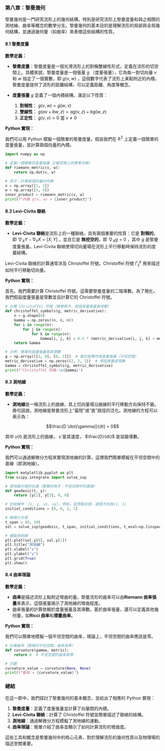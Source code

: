 ### 第八章：黎曼幾何

黎曼幾何是一門研究流形上的幾何結構，特別是研究流形上黎曼度量和與之相關的測地線、曲率等概念的數學分支。黎曼幾何的基本目的是理解流形的局部與全局幾何結構，並通過幾何量（如曲率）來表徵這些結構的性質。

#### 8.1 黎曼度量

**數學定義：**

- **黎曼度量**：黎曼度量是一個光滑流形上的對稱雙線性形式，定義在流形的切空間上。具體來說，黎曼度量是一個張量  $`g`$ （度量張量），它為每一對切向量  $`v`$  和  $`w`$  指定了一個實數，即  $`g(v, w)`$ ，這個數字代表了流形上某點附近的內積。黎曼度量提供了流形的距離結構，可以定義距離、角度等概念。

- **度量張量**  $`g`$  定義了一個內積結構，滿足以下性質：
  1. **對稱性**：  $`g(v, w) = g(w, v)`$ 
  2. **雙線性**：  $`g(av + bw, z) = a g(v, z) + b g(w, z)`$ 
  3. **正定性**：  $`g(v, v) > 0`$  當  $`v \neq 0`$ 

**Python 實現：**

我們可以用 Python 模擬一個簡單的黎曼度量，假設我們在  $`\mathbb{R}^2`$  上定義一個簡單的度量張量，並計算兩個向量的內積。

```python
import numpy as np

# 定義一個簡單的度量張量（2維空間上的標準內積）
def riemann_metric(v, w):
    return np.dot(v, w)

# 例子：計算兩個向量的內積
v = np.array([1, 2])
w = np.array([3, 4])
inner_product = riemann_metric(v, w)
print(f"內積 g(v, w) = {inner_product}")
```

#### 8.2 Levi-Civita 聯絡

**數學定義：**

- **Levi-Civita 聯絡**是流形上的一種聯絡，具有兩個重要的性質：它是 **對稱的**，即  $`\nabla_X Y - \nabla_Y X = [X, Y]`$ ，並且它是 **無挖空的**，即  $`\nabla_X g = 0`$ ，其中  $`g`$  是黎曼度量張量。Levi-Civita 聯絡使得切向量場在流形上平行移動時保持流形的度量結構。

Levi-Civita 聯絡的計算通常涉及 Christoffel 符號。Christoffel 符號  $`\Gamma_{ij}^k`$  用來描述如何平行移動切向量。

**Python 實現：**

首先，我們需要計算 Christoffel 符號。這需要黎曼度量的二階導數。為了簡化，我們假設度量張量是常數並且計算它的 Christoffel 符號。

```python
# 計算 Christoffel 符號（簡單例子，假設度量張量是常數）
def christoffel_symbols(g, metric_derivative):
    n = g.shape[0]
    Gamma = np.zeros((n, n, n))
    for i in range(n):
        for j in range(n):
            for k in range(n):
                Gamma[i, j, k] = 0.5 * (metric_derivative[i, j, k] + metric_derivative[j, i, k] - metric_derivative[k, i, j])
    return Gamma

# 示例：簡單的度量張量與其導數
g = np.array([[1, 0], [0, 1]])  # 單位矩陣作為度量張量（平坦空間）
metric_derivative = np.zeros((2, 2, 2))  # 假設度量是常數
Gamma = christoffel_symbols(g, metric_derivative)
print(f"Christoffel 符號:\n{Gamma}")
```

#### 8.3 測地線

**數學定義：**

- **測地線**是一條流形上的曲線，其上切向量場沿曲線的平行移動方向保持不變。換句話說，測地線是黎曼流形上“最短”或“直”路徑的泛化。測地線的方程可以表示為：

  
```math
\frac{D \dot{\gamma}}{dt} = 0
```

  其中  $`\gamma(t)`$  是流形上的曲線， $`\dot{\gamma}`$  是其速度， $`\frac{D}{dt}`$  是協變導數。

**Python 實現：**

我們可以通過解微分方程來實現測地線的計算，這裡我們簡單模擬在平坦空間中的直線（即測地線）。

```python
import matplotlib.pyplot as plt
from scipy.integrate import solve_ivp

# 測地線方程的右邊（簡單的例子：平坦空間中的直線）
def geodesic(t, y):
    return [y[2], y[3], 0, 0]

# 初始條件：[x, y, vx, vy]，例如，從原點出發，速度方向為(1, 1)
initial_conditions = [0, 0, 1, 1]

# 解微分方程
t_span = (0, 10)
sol = solve_ivp(geodesic, t_span, initial_conditions, t_eval=np.linspace(0, 10, 100))

# 繪製測地線
plt.plot(sol.y[0], sol.y[1])
plt.title("測地線")
plt.xlabel("x")
plt.ylabel("y")
plt.grid(True)
plt.show()
```

#### 8.4 曲率理論

**數學定義：**

- **曲率**是描述流形上點附近彎曲的量。黎曼流形的曲率可以由**Riemann 曲率張量**來表示，這個張量揭示了測地線的彎曲程度。
- 曲率張量的計算依賴於度量張量及其導數。基於曲率張量，還可以定義其他幾何量，如**Ricci 曲率**和**標量曲率**。

**Python 實現：**

我們可以簡單地模擬一個平坦空間的曲率，理論上，平坦空間的曲率應該是零。

```python
# 計算曲率（簡單的平坦空間，曲率為零）
def curvature(gamma, metric):
    return 0  # 平坦空間的曲率為零

# 示範
curvature_value = curvature(None, None)
print(f"曲率 = {curvature_value}")
```

### 總結

在這一節中，我們探討了黎曼幾何的基本概念，並給出了相應的 Python 實現：

1. **黎曼度量**：定義了度量張量並計算了向量間的內積。
2. **Levi-Civita 聯絡**：計算了 Christoffel 符號並簡單描述了聯絡的結構。
3. **測地線**：通過解微分方程模擬了測地線的運動。
4. **曲率理論**：簡單介紹了曲率並顯示了如何計算流形的彎曲度。

這些工具和概念是黎曼幾何中的核心元素，對於理解流形的幾何性質以及物理場的描述至關重要。